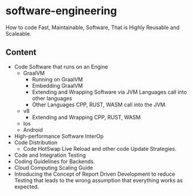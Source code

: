 # software-engineering
How to code Fast, Maintainable, Software, That is Highly Reusable and Scaleable.

## Content
- Code Software that runs on an Engine
  - GraalVM
    - Running on GraalVM
    - Embedding GraalVM
    - Extending and Wrapping Software via JVM Languages call into other languages
    - Other Languages CPP, RUST, WASM call into the JVM.
  - v8
    - Extending and Wrapping CPP, RUST, WASM
  - Ios
  - Android
- High-performance Software InterOp 
- Code Distribution
  - Code HotSwap Live Reload and other code Update Strategies.
- Code and Integration Testing
- Coding Guidelines for Backends.
- Cloud Computing Scaling Guide
- Introducing the Concept of Report Driven Development to reduce Testing that leads to the wrong assumption that everything works as expected.
